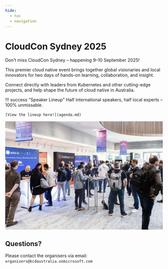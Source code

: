 ```yaml
---
hide:
  - toc
  - navigation
---
```


# CloudCon Sydney 2025

Don’t miss CloudCon Sydney – happening 9–10 September 2025!

This premier cloud native event brings together global visionaries and local innovators for two days of hands-on learning, collaboration, and insight.

Connect directly with leaders from Kubernetes and other cutting-edge projects, and help shape the future of cloud native in Australia.

!!! success "Speaker Lineup"
    Half international speakers, half local experts – 100% unmissable.

    [View the lineup here!](agenda.md)

![KCD 2024](images/lobby.png)

## Questions?

Please contact the organisers via email: `organizers@kcdaustralia.onmicrosoft.com`